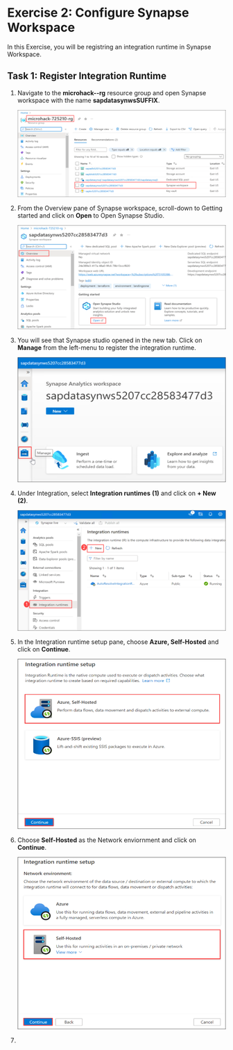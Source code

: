 # Exercise 2: Configure Synapse Workspace

In this Exercise, you will be registring an integration runtime in Synapse Workspace.

## Task 1: Register Integration Runtime

1. Navigate to the **microhack-<inject key="DeploymentID" enableCopy="false"/>-rg** resource group and open Synapse workspace with the name **sapdatasynwsSUFFIX**.

   ![](media/ex2-opensynapse.png)
   
2. From the Overview pane of Synapse workspace, scroll-down to Getting started and click on **Open** to Open Synapse Studio.

   ![](media/ex2-openstudio.png)

3. You will see that Synapse studio opened in the new tab. Click on **Manage** from the left-menu to register the integration runtime.

   ![](media/ex2-clickmanage.png)
   
4. Under Integration, select **Integration runtimes** **(1)** and click on **+ New** **(2)**.

   ![](media/ex2-newir.png)
   
5. In the Integration runtime setup pane, choose **Azure, Self-Hosted** and click on **Continue**.

   ![](media/ex2-selfhosted.png)
   
6. Choose **Self-Hosted** as the Network enviornment and click on **Continue**.

   ![](media/ex2-networksh.png)
   
7.    
